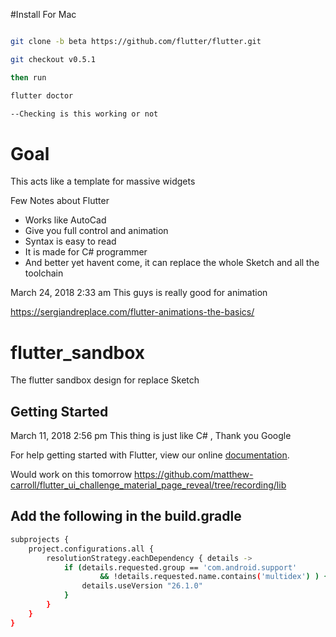 #Install For Mac

```bash

git clone -b beta https://github.com/flutter/flutter.git

git checkout v0.5.1

then run

flutter doctor

--Checking is this working or not

```

# Goal

This acts like a template for massive widgets

Few Notes about Flutter

 - Works like AutoCad
 - Give you full control and animation
 - Syntax is easy to read
 - It is made for C# programmer
 - And better yet havent come, it can replace the whole Sketch and all the toolchain
 

March 24, 2018 2:33 am
This guys is really good  for animation

https://sergiandreplace.com/flutter-animations-the-basics/

# flutter_sandbox

The flutter sandbox design for replace Sketch


## Getting Started

March 11, 2018 2:56 pm
This thing is just like C# , Thank you Google

For help getting started with Flutter, view our online
[documentation](https://flutter.io/).


Would work on this tomorrow
https://github.com/matthew-carroll/flutter_ui_challenge_material_page_reveal/tree/recording/lib


## Add the following in the build.gradle

```bash
subprojects {
    project.configurations.all {
        resolutionStrategy.eachDependency { details ->
            if (details.requested.group == 'com.android.support'
                    && !details.requested.name.contains('multidex') ) {
                details.useVersion "26.1.0"
            }
        }
    }
}
```
